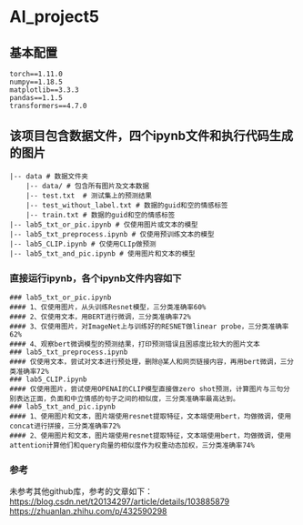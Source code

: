 # AI_project5
## 基本配置
```
torch==1.11.0
numpy==1.18.5
matplotlib==3.3.3
pandas==1.1.5
transformers==4.7.0
```
## 该项目包含数据文件，四个ipynb文件和执行代码生成的图片
```
|-- data # 数据文件夹
    |-- data/ # 包含所有图片及文本数据
    |-- test.txt  # 测试集上的预测结果
    |-- test_without_label.txt # 数据的guid和空的情感标签
    |-- train.txt # 数据的guid和空的情感标签
|-- lab5_txt_or_pic.ipynb # 仅使用图片或文本的模型
|-- lab5_txt_preprocess.ipynb # 仅使用预训练文本的模型
|-- lab5_CLIP.ipynb # 仅使用CLIp做预测
|-- lab5_txt_and_pic.ipynb # 使用图片和文本的模型
```
### 直接运行ipynb，各个ipynb文件内容如下
```
### lab5_txt_or_pic.ipynb
#### 1、仅使用图片，从头训练Resnet模型，三分类准确率60%
#### 2、仅使用文本，用BERT进行微调，三分类准确率72%
#### 3、仅使用图片，对ImageNet上与训练好的RESNET做linear probe，三分类准确率62%
#### 4、观察bert微调模型的预测结果，打印预测错误且困惑度比较大的图片文本
### lab5_txt_preprocess.ipynb
#### 仅使用文本，尝试对文本进行预处理，删除@某人和网页链接内容，再用bert微调，三分类准确率72%
### lab5_CLIP.ipynb
#### 仅使用图片，尝试使用OPENAI的CLIP模型直接做zero shot预测，计算图片与三句分别表达正面，负面和中立情感的句子之间的相似度，三分类准确率最高达到。
### lab5_txt_and_pic.ipynb
#### 1、使用图片和文本，图片端使用resnet提取特征，文本端使用bert，均做微调，使用concat进行拼接，三分类准确率72%
#### 2、使用图片和文本，图片端使用resnet提取特征，文本端使用bert，均做微调，使用attention计算他们和query向量的相似度作为权重动态加权，三分类准确率74%
```
### 参考
未参考其他github库，参考的文章如下：
https://blog.csdn.net/t20134297/article/details/103885879
https://zhuanlan.zhihu.com/p/432590298

